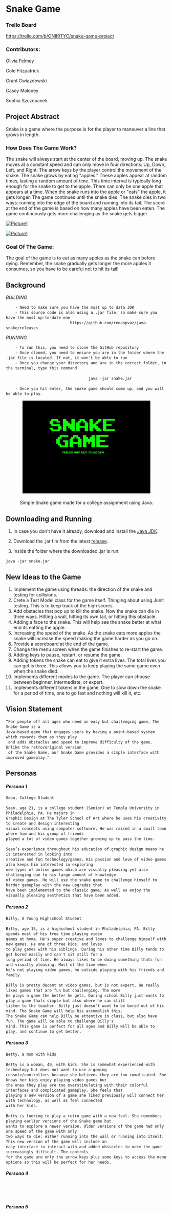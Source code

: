 # Snake Game
### Trello Board 

https://trello.com/b/ONII9TYC/snake-game-project 

### Contributors:

Olivia Felmey

Cole Fitzpatrick

Grant Gwiazdowski

Casey Maloney

Sophia Szczepanek

## Project Abstract

Snake is a game where the purpose is for the player to maneuver a line that grows in length.

### How Does The Game Work? 

The snake will always start at the center of the board, moving up. The snake moves at a constant speed and can only move in four directions: Up, Down, Left, and Right. The arrow keys by the player control the movement of the snake. The snake grows by eating "apples." These apples appear at random times, lasting a random amount of time. This time interval is typically long enough for the snake to get to the apple. There can only be one apple that appears at a time. When the snake runs into the apple or "eats" the apple, it gets longer. The game continues until the snake dies. The snake dies in two ways: running into the edge of the board and running into its tail. The score at the end of the game is based on how many apples have been eaten. The game continuously gets more challenging as the snake gets bigger.

[![Picture1](https://user-images.githubusercontent.com/77736692/135774237-a5ac5a09-7836-4851-b801-d22fedbdaf86.png)](https://user-images.githubusercontent.com/77736692/135774237-a5ac5a09-7836-4851-b801-d22fedbdaf86.png)

[![Picture1](https://user-images.githubusercontent.com/77736692/135774241-689632d8-8427-4d84-a0f9-f2489b1bed58.gif)](https://user-images.githubusercontent.com/77736692/135774241-689632d8-8427-4d84-a0f9-f2489b1bed58.gif)

 ### Goal Of The Game: 
The goal of the game is to eat as many apples as the snake can before dying. Remember, the snake gradually gets longer the more apples it consumes, so you have to be careful not to hit its tail!

## Background

_BUILDING_

```
    - Need to make sure you have the most up to data JDK
    - This source code is also using a .jar file, so make sure you have the most up-to-date one 
                            https://github.com/renanpvaz/java-snake/releases

```

_RUNNING_

```
    - To run this, you need to clone the GitHub repository
    - Once cloned, you need to ensure you are in the folder where the .jar file is located. If not, it won't be able to run 
    - Once you change your directory and are in the correct folder, in the terminal, type this command 
                                    
                                    java -jar snake.jar 
                                    
    - Once you hit enter, the snake game should come up, and you will be able to play. 

```
<div align="center">
  <img width="400" alt="Game Preview" src="preview.gif?raw=true">
</div>

<br>

<div align="center">
  Simple Snake game made for a college assignment using Java.
</div>

## Downloading and Running

1. In case you don't have it already, download and install the [Java JDK](http://www.oracle.com/technetwork/java/javase/downloads/index.html).

2. Download the .jar file from the latest [release](https://github.com/renanpvaz/java-snake/releases).

3. Inside the folder where the downloaded .jar is run:

```
java -jar snake.jar
```

## New Ideas to the Game 

 1. Implement the game using threads: the direction of the snake and testing for collisions.  
 2. Crete a Test Model class for the game itself. Thinging about using Junit testing. This is to keep track of the high scores. 
 3. Add obstacles that pop up to kill the snake. Now the snake can die in three ways. Hitting a wall, hitting its own tail, or hitting this obstacle. 
 4. Adding a face to the snake. This will help see the snake better at what end its eatting the apple. 
 5. Increasing the speed of the snake. As the snake eats more apples the snake will increase the speed making the game harder as you go on. 
 6. Provide a scoreboard at the end of the game. 
 7. Change the menu screen when the game finishes to re-start the game. 
 8. Adding keys to pause, restart, or resume the game. 
 9. Adding tokens the snake can eat to give it extra lives. The total lives you can get is three. This allows you to keep playing the same game even when the         snake died. 
 10. Implements different modes to the game. The player can choose between beginner, intermediate, or expert.
 11. Implements different tokens in the game. One to slow down the snake for a period of time, one to go fast and nothing will kill it, etc. 

## Vision Statement

```
“For people off all ages who need an easy but challenging game, The Snake Game is a 
Java-based game that engages users by having a point-based system which rewards them as they play
 and adds obstacles and speed to improve difficulty of the game. Unlike the retro/original version
 of the Snake Game, our Snake Game provides a simple interface with improved gameplay.”

```


## Personas

#### _Persona 1_ 

```
Sean, College Student

Sean, age 21, is a college student (Senior) at Temple University in Philadelphia, PA. He majors in 
Graphic Design at The Tyler School of Art where he uses his creativity to create and design interesting 
visual concepts using computer software. He was raised in a small town where him and his group of friends 
played a lot of video games together growing up to pass the time.

Sean’s experience throughout his education of graphic design means he is interested in looking into 
creative and fun technology/games. His passion and love of video games also keeps him interested in exploring 
new types of online games which are visually pleasing yet also challenging due to his large amount of knowledge 
of video games. He will use the snake game to challenge himself to harder gameplay with the new upgrades that
have been implemented to the classic game; As well as enjoy the visually pleasing aesthetics that have been added.

```
#### _Persona 2_ 

```
Billy, A Young Highschool Student

Billy, age 15, is a highschool student in Philadelphia, PA. Billy spends most of his free time playing video 
games at home. He's super creative and loves to challenge himself with new games. He one of three kids, and loves 
to play games with his siblings. During his other time Billy tends to get bored easily and can't sit still for a
long period of time. He always likes to be doing something thats fun and visually pleasing. Most of the time when 
he's not playing video games, he outside playing with his friends and family. 

Billy is pretty decent at video games, but is not expert. He really likes games that are fun but challenging. The more 
he plays a game the better he gets. During school Billy just wants to play a game thats simple but also where he can still
listen to the teacher. Billy just doesn't want to be bored out of his mind. The Snake Game will help his accomplish this. 
The Snake Game can help Billy be attentive in class, but also have fun. The game will be able to challenge Billy's 
mind. This game is perfect for all ages and Billy will be able to play, and continue to get better. 

```
#### _Persona 3_ 

```
Betty, a mom with kids 

Betty is a woman, 40, with kids. She is somewhat experienced with technology but does not want to use a gaming 
console/controllers because she believes they are too complicated. She knows her kids enjoy playing video games but 
the ones they play are too overstimulating with their colorful interfaces and complicated gameplay. She feels that 
playing a new version of a game she liked previously will connect her with technology, as well as feel connected 
with her kids.

Betty is looking to play a retro game with a new feel. She remembers playing earlier versions of the Snake game but 
wants to explore a newer version. Older versions of the game had only one speed of the game with only 
two ways to die: either running into the wall or running into itself. This new version of the game will include an 
easy interface to interact with and added obstacles to make the game increasingly difficult. The controls 
for the game are only the arrow keys plus some keys to access the menu options so this will be perfect for her needs.

```
#### _Persona 4_ 

```




```
#### _Persona 5_ 

```




```
